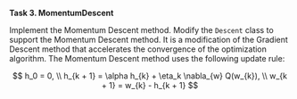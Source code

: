 **Task 3. MomentumDescent**

Implement the Momentum Descent method. 
Modify the `Descent` class to support the 
Momentum Descent method. 
It is a modification of the Gradient Descent method 
that accelerates the convergence of the optimization 
algorithm. The Momentum Descent method uses the following update rule:

$$
    h_0 = 0, \\
    h_{k + 1} = \alpha h_{k} + \eta_k \nabla_{w} Q(w_{k}), \\
    w_{k + 1} = w_{k} - h_{k + 1}
$$
